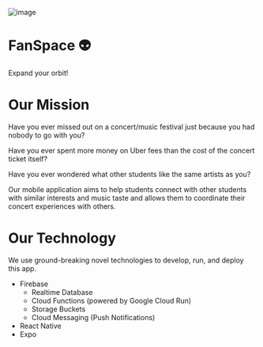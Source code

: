 ![image](https://github.com/FanSpaceHQ/.github/assets/8313325/53e8afa1-d4f7-49a1-8dcb-5208896fed00)

# FanSpace 👽
Expand your orbit!

# Our Mission
Have you ever missed out on a concert/music festival just because you had nobody to go with you?

Have you ever spent more money on Uber fees than the cost of the concert ticket itself?

Have you ever wondered what other students like the same artists as you? 

Our mobile application aims to help students connect with other students with similar interests and music taste and allows them to coordinate their concert experiences with others.

# Our Technology
We use ground-breaking novel technologies to develop, run, and deploy this app. 
- Firebase
  - Realtime Database
  - Cloud Functions (powered by Google Cloud Run)
  - Storage Buckets
  - Cloud Messaging (Push Notifications)
- React Native
- Expo
